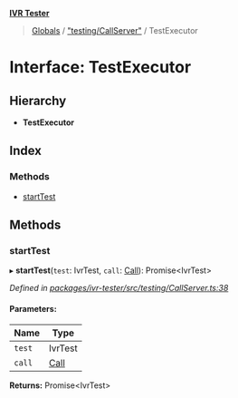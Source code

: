 **[IVR Tester](../README.md)**

> [Globals](../README.md) / ["testing/CallServer"](../modules/_testing_callserver_.md) / TestExecutor

# Interface: TestExecutor

## Hierarchy

* **TestExecutor**

## Index

### Methods

* [startTest](_testing_callserver_.testexecutor.md#starttest)

## Methods

### startTest

▸ **startTest**(`test`: IvrTest, `call`: [Call](_call_call_.call.md)): Promise\<IvrTest>

*Defined in [packages/ivr-tester/src/testing/CallServer.ts:38](https://github.com/SketchingDev/ivr-tester/blob/dbcb3f7/packages/ivr-tester/src/testing/CallServer.ts#L38)*

#### Parameters:

Name | Type |
------ | ------ |
`test` | IvrTest |
`call` | [Call](_call_call_.call.md) |

**Returns:** Promise\<IvrTest>
